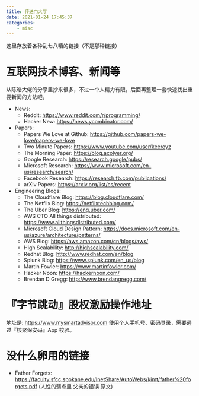 ```yaml
---
title: 传送门大厅
date: 2021-01-24 17:45:37
categories:
    - misc
---
```


这里存放着各种乱七八糟的链接（不是那种链接）

# 互联网技术博客、新闻等

从陈皓大佬的分享里抄来很多，不过一个人精力有限，后面再整理一套快速找出重要新闻的方法吧。
<!-- more -->

- News:
    - Reddit: https://www.reddit.com/r/programming/
    - Hacker New: https://news.ycombinator.com/
- Papers:
    - Papers We Love at Github: https://github.com/papers-we-love/papers-we-love
    - Two Minute Papers: https://www.youtube.com/user/keeroyz
    - The Morning Paper: https://blog.acolyer.org/
    - Google Research: https://research.google/pubs/
    - Microsoft Research: https://www.microsoft.com/en-us/research/search/
    - Facebook Research: https://research.fb.com/publications/
    - arXiv Papers: https://arxiv.org/list/cs/recent
- Engineering Blogs:
    - The Cloudflare Blog: https://blog.cloudflare.com/
    - The Netflix Blog: https://netflixtechblog.com/
    - The Uber Blog: https://eng.uber.com/
    - AWS CTO All things distributed: https://www.allthingsdistributed.com/
    - Microsoft Cloud Design Pattern: https://docs.microsoft.com/en-us/azure/architecture/patterns/
    - AWS Blog: https://aws.amazon.com/cn/blogs/aws/
    - High Scalability: http://highscalability.com/
    - Redhat Blog: http://www.redhat.com/en/blog
    - Splunk Blog: https://www.splunk.com/en_us/blog
    - Martin Fowler: https://www.martinfowler.com/
    - Hacker Noon: https://hackernoon.com/
    - Brendan D Gregg: http://www.brendangregg.com/

# 『字节跳动』股权激励操作地址

地址是: https://www.mysmartadvisor.com
使用个人手机号、密码登录，需要通过『核聚保安码』App 校验。 

# 没什么卵用的链接

- Father Forgets: https://faculty.sfcc.spokane.edu/InetShare/AutoWebs/kimt/father%20forgets.pdf (人性的弱点里 父亲的错误 原文)
